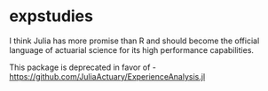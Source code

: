 # expstudies

I think Julia has more promise than R and should become the official language of actuarial science for its high performance capabilities. 

This package is deprecated in favor of - https://github.com/JuliaActuary/ExperienceAnalysis.jl
